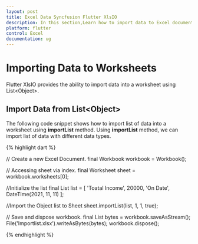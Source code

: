 ```yaml
---
layout: post
title: Excel Data Syncfusion Flutter XlsIO
description: In this section,Learn how to import data to Excel document from objects, Collections, List using Syncfusion Flutter XlsIO.
platform: flutter
control: Excel
documentation: ug
---
```


# Importing Data to Worksheets
Flutter XlsIO provides the ability to import data into a worksheet using List\<Object>.

## Import Data from List\<Object>

The following code snippet shows how to import list of data into a worksheet using **importList** method.
Using **importList** method, we can import list of data with different data types.

{% highlight dart %}

// Create a new Excel Document.
final Workbook workbook = Workbook();

// Accessing sheet via index.
final Worksheet sheet = workbook.worksheets[0];

//Initialize the list<Object>
final List<Object> list = [
  'Toatal Income',
  20000,
  'On Date',
  DateTime(2021, 11, 11)
];

//Import the Object list to Sheet
sheet.importList(list, 1, 1, true);

// Save and dispose workbook.
final List<int> bytes = workbook.saveAsStream();
File('Importlist.xlsx').writeAsBytes(bytes);
workbook.dispose();

{% endhighlight %}